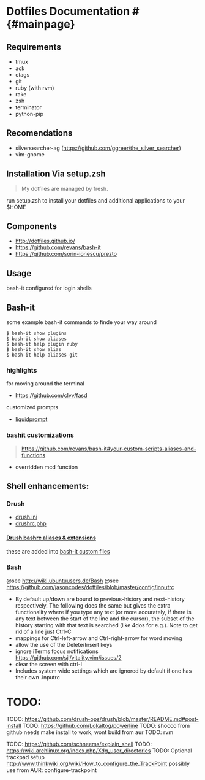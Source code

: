 # Dotfiles Documentation # {#mainpage}

## Requirements ##

- tmux
- ack
- ctags
- git
- ruby (with rvm)
- rake
- zsh
- terminator
- python-pip

## Recomendations ##
- silversearcher-ag (https://github.com/ggreer/the_silver_searcher)
- vim-gnome

## Installation Via setup.zsh ##

> My dotfiles are managed by fresh.

run setup.zsh to install your dotfiles and additional applications to your $HOME

## Components ##

- http://dotfiles.github.io/
- https://github.com/revans/bash-it
- https://github.com/sorin-ionescu/prezto


## Usage ##
bash-it configured for login shells

## Bash-it ##

some example bash-it commands to finde your way around

    $ bash-it show plugins
    $ bash-it show aliases
    $ bash-it help plugin ruby
    $ bash-it show alias
    $ bash-it help aliases git

### highlights

for moving around the terminal
- https://github.com/clvv/fasd

customized prompts
- [liquidprompt](https://github.com/nojhan/liquidprompt)


### bashit customizations

> https://github.com/revans/bash-it#your-custom-scripts-aliases-and-functions

- overridden mcd function



## Shell enhancements:

### Drush
- [drush.ini](https://github.com/drush-ops/drush/blob/master/examples/example.drush.ini)
- [drushrc.php](https://github.com/drush-ops/drush/blob/master/examples/example.drushrc.php)

#### [Drush bashrc aliases & extensions](https://github.com/drush-ops/drush/blob/master/examples/example.bashrc)
these are added into [bash-it custom files](https://github.com/revans/bash-it#your-custom-scripts-aliases-and-functions)


### Bash
@see http://wiki.ubuntuusers.de/Bash
@see https://github.com/jasoncodes/dotfiles/blob/master/config/inputrc

- By default up/down are bound to previous-history and next-history respectively. The following does the same but gives the extra functionality where if you type any text (or more accurately, if there is any text between the start of the line and the cursor), the subset of the history starting with that text is searched (like 4dos for e.g.). Note to get rid of a line just Ctrl-C
- mappings for Ctrl-left-arrow and Ctrl-right-arrow for word moving
- allow the use of the Delete/Insert keys
- ignore iTerms focus notifications https://github.com/sjl/vitality.vim/issues/2
- clear the screen with ctrl-l
- Includes system wide settings which are ignored by default if one has their own .inputrc


# TODO:

TODO: https://github.com/drush-ops/drush/blob/master/README.md#post-install
TODO: https://github.com/Lokaltog/powerline
TODO: shocco from github needs make install to work, wont build from aur
TODO: rvm

TODO: https://github.com/schneems/explain_shell
TODO: https://wiki.archlinux.org/index.php/Xdg_user_directories
TODO: Optional trackpad setup http://www.thinkwiki.org/wiki/How_to_configure_the_TrackPoint possibly use from AUR: configure-trackpoint
